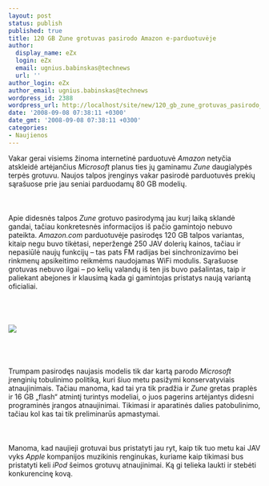 ```yaml
---
layout: post
status: publish
published: true
title: 120 GB Zune grotuvas pasirodo Amazon e-parduotuvėje
author:
  display_name: eZx
  login: eZx
  email: ugnius.babinskas@technews
  url: ''
author_login: eZx
author_email: ugnius.babinskas@technews
wordpress_id: 2388
wordpress_url: http://localhost/site/new/120_gb_zune_grotuvas_pasirodo_amazon_e_parduotuveje/
date: '2008-09-08 07:38:11 +0300'
date_gmt: '2008-09-08 07:38:11 +0300'
categories:
- Naujienos
---
```

<p>Vakar gerai visiems žinoma internetinė parduotuvė <i>Amazon</i> netyčia atskleidė artėjančius <i>Microsoft</i> planus ties jų gaminamu <i>Zune</i> daugialypės terpės grotuvu. Naujos talpos įrenginys vakar pasirodė parduotuvės prekių sąrašuose prie jau seniai parduodamų 80 GB modelių.<br />
<br><br />
<br>Apie didesnės talpos <i>Zune</i> grotuvo pasirodymą jau kurį laiką sklandė gandai, tačiau konkretesnės informacijos iš pačio gamintojo nebuvo pateikta. <i>Amazon.com</i> parduotuvėje pasirodęs 120 GB talpos variantas, kitaip negu buvo tikėtasi, neperžengė 250 JAV dolerių kainos, tačiau ir nepasiūlė naujų funkcijų – tas pats FM radijas bei sinchronizavimo bei rinkmenų apsikeitimo reikmėms naudojamas WiFi modulis. Sąrašuose grotuvas nebuvo ilgai – po kelių valandų iš ten jis buvo pašalintas, taip ir paliekant abejones ir klausimą kada gi gamintojas pristatys naują variantą oficialiai.<br />
<br><br />
<br><br><img src="http://www.technews.lt/upl/Failai/zune16-leaklg.jpg"><br><br />
<br><br />
<br>Trumpam pasirodęs naujasis modelis tik dar kartą parodo <i>Microsoft</i> įrenginių tobulinimo politiką, kuri šiuo metu pasižymi konservatyviais atnaujinimais. Tačiau manoma, kad tai yra tik pradžia ir <i>Zune</i> gretas praplės ir 16 GB „flash“ atmintį turintys modeliai, o juos pagerins artėjantys didesni programinės įrangos atnaujinimai. Tikimasi ir aparatinės dalies patobulinimo, tačiau kol kas tai tik preliminarūs apmastymai.<br />
<br><br />
<br>Manoma, kad naujieji grotuvai bus pristatyti jau ryt, kaip tik tuo metu kai JAV vyks <i>Apple</i> kompanijos muzikinis renginukas, kuriame kaip tikimasi bus pristatyti keli <i>iPod</i> šeimos grotuvų atnaujinimai. Ką gi telieka laukti ir stebėti konkurencinę kovą.<br />
<br><br />
<br><br />
<br></p>
